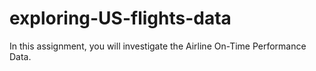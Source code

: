 # exploring-US-flights-data
In this assignment, you will investigate the Airline On-Time Performance Data.
